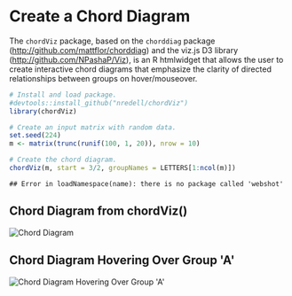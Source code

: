 # Create a Chord Diagram

The `chordViz` package, based on the `chorddiag` package (http://github.com/mattflor/chorddiag) and
the viz.js D3 library (http://github.com/NPashaP/Viz), is an R htmlwidget that allows the user to create
interactive chord diagrams that emphasize the clarity of directed relationships
between groups on hover/mouseover.


```r
# Install and load package.
#devtools::install_github("nredell/chordViz")
library(chordViz)

# Create an input matrix with random data.
set.seed(224)
m <- matrix(trunc(runif(100, 1, 20)), nrow = 10)

# Create the chord diagram.
chordViz(m, start = 3/2, groupNames = LETTERS[1:ncol(m)])
```

```
## Error in loadNamespace(name): there is no package called 'webshot'
```

## Chord Diagram from chordViz()

![Chord Diagram](images/chordViz_1.png)

## Chord Diagram Hovering Over Group 'A'

![Chord Diagram Hovering Over Group 'A'](images/chordViz_2.png)
